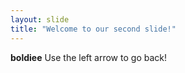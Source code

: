 ```yaml
---
layout: slide
title: "Welcome to our second slide!"
---
```

**boldiee**
Use the left arrow to go back!
